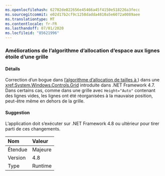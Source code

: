 ```yaml
---
ms.openlocfilehash: 62702de022656e45466a45f4150e518226a3fecc
ms.sourcegitcommit: e02d17b2cf9c1258dadda4810a5e6072a0089aee
ms.translationtype: MT
ms.contentlocale: fr-FR
ms.lasthandoff: 07/01/2020
ms.locfileid: "85621996"
---
```

### <a name="improvements-to-grid-star-rows-space-allocating-algorithm"></a>Améliorations de l’algorithme d’allocation d’espace aux lignes étoile d’une grille

#### <a name="details"></a>Détails

Correction d’un bogue dans [l’algorithme d’allocation de tailles à ](https://github.com/Microsoft/dotnet/blob/master/Documentation/compatibility/wpf-grid-allocation-of-space-to-star-columns.md)) dans une <xref:System.Windows.Controls.Grid> introduite dans .NET Framework 4.7.  Dans certains cas, comme dans une grille avec <code>Height=&quot;Auto&quot;</code> contenant des lignes vides, les lignes ont été réorganisées à la mauvaise position, peut-être même en dehors de la grille.

#### <a name="suggestion"></a>Suggestion

L’application doit s’exécuter sur .NET Framework 4.8 ou ultérieur pour tirer parti de ces changements.

| Nom    | Valeur       |
|:--------|:------------|
| Étendue   |Majeure|
|Version|4.8|
|Type|Runtime|
